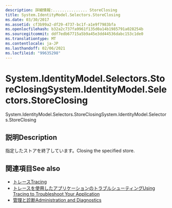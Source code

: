 ```yaml
---
description: 詳細情報:............... StoreClosing
title: System.IdentityModel.Selectors.StoreClosing
ms.date: 03/30/2017
ms.assetid: cf3b99a2-df29-4737-bc1f-a1e9f7983bfa
ms.openlocfilehash: b32a2c737fa9961f135d0a14b1985791a028254b
ms.sourcegitcommit: ddf7edb67715a5b9a45e3dd44536dabc153c1de0
ms.translationtype: MT
ms.contentlocale: ja-JP
ms.lasthandoff: 02/06/2021
ms.locfileid: "99635298"
---
```

# <a name="systemidentitymodelselectorsstoreclosing"></a><span data-ttu-id="96367-103">System.IdentityModel.Selectors.StoreClosing</span><span class="sxs-lookup"><span data-stu-id="96367-103">System.IdentityModel.Selectors.StoreClosing</span></span>

<span data-ttu-id="96367-104">System.IdentityModel.Selectors.StoreClosing</span><span class="sxs-lookup"><span data-stu-id="96367-104">System.IdentityModel.Selectors.StoreClosing</span></span>  
  
## <a name="description"></a><span data-ttu-id="96367-105">説明</span><span class="sxs-lookup"><span data-stu-id="96367-105">Description</span></span>  

 <span data-ttu-id="96367-106">指定したストアを終了しています。</span><span class="sxs-lookup"><span data-stu-id="96367-106">Closing the specified store.</span></span>  
  
## <a name="see-also"></a><span data-ttu-id="96367-107">関連項目</span><span class="sxs-lookup"><span data-stu-id="96367-107">See also</span></span>

- [<span data-ttu-id="96367-108">トレース</span><span class="sxs-lookup"><span data-stu-id="96367-108">Tracing</span></span>](index.md)
- [<span data-ttu-id="96367-109">トレースを使用したアプリケーションのトラブルシューティング</span><span class="sxs-lookup"><span data-stu-id="96367-109">Using Tracing to Troubleshoot Your Application</span></span>](using-tracing-to-troubleshoot-your-application.md)
- [<span data-ttu-id="96367-110">管理と診断</span><span class="sxs-lookup"><span data-stu-id="96367-110">Administration and Diagnostics</span></span>](../index.md)
